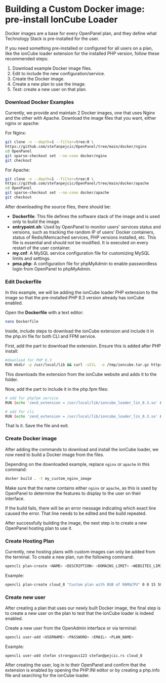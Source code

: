 # Building a Custom Docker image: pre-install IonCube Loader

Docker images are a base for every OpenPanel plan, and they define what Technology Stack is pre-installed for the user.

If you need something pre-installed or configured for all users on a plan, like the ionCube loader extension for the installed PHP version, follow these recommended steps:

1. Download example Docker image files.
2. Edit to include the new configuration/service.
3. Create the Docker image.
4. Create a new plan to use the image.
5. Test: create a new user on that plan.

### Download Docker Examples

Currently, we provide and maintain 2 Docker images, one that uses Nginx and the other with Apache. Download the image files that you want, either nginx or apache:

For Nginx:
```bash
git clone -n --depth=1 --filter=tree:0 \
https://github.com/stefanpejcic/OpenPanel/tree/main/docker/nginx
cd OpenPanel
git sparse-checkout set --no-cone docker/nginx
git checkout
```

For Apache:
```bash
git clone -n --depth=1 --filter=tree:0 \
https://github.com/stefanpejcic/OpenPanel/tree/main/docker/apache
cd OpenPanel
git sparse-checkout set --no-cone docker/apache
git checkout
```


After downloading the source files, there should be:
- **Dockerfile**: This file defines the software stack of the image and is used only to build the image.
- **entrypoint.sh**: Used by OpenPanel to monitor users' services status and versions, such as tracking the random IP of users' Docker containers, status of Redis/Memcached services, PHP versions installed, etc. This file is essential and should not be modified. It is executed on every restart of the user container.
- **my.cnf**: A MySQL service configuration file for customizing MySQL limits and settings.
- **pma.php**: A configuration file for phpMyAdmin to enable passwordless login from OpenPanel to phpMyAdmin.

### Edit Dockerfile

In this example, we will be adding the ionCube loader PHP extension to the image so that the pre-installed PHP 8.3 version already has ionCube enabled.

Open the **Dockerfile** with a text editor:

```bash
nano Dockerfile
```

Inside, include steps to download the ionCube extension and include it in the php.ini file for both CLI and FPM service.

First, add the part to download the extension. Ensure this is added after PHP install: 
```bash
#download for PHP 8.3
RUN mkdir -p /usr/local/lib && curl -sSlL  -o /tmp/ioncube.tar.gz https://downloads.ioncube.com/loader_downloads/ioncube_loaders_lin_x86-64.tar.gz && tar -x --strip-components=1 -C /usr/local/lib -f /tmp/ioncube.tar.gz ioncube/ioncube_loader_lin_8.3.so
```

This downloads the extension from the ionCube website and adds it to the folder.

Now, add the part to include it in the php.fpm files:

```bash
# add for phpfpm service
RUN (echo 'zend_extension = /usr/local/lib/ioncube_loader_lin_8.3.so' && cat /etc/php/8.3/fpm/php.ini) > /etc/php/8.3/fpm/php.ini.new && mv /etc/php/8.3/cli/php.ini.new /etc/php/8.3/fpm/php.ini

# add for cli
RUN (echo 'zend_extension = /usr/local/lib/ioncube_loader_lin_8.3.so' && cat /etc/php/8.3/cli/php.ini) > /etc/php/8.3/cli/php.ini.new && mv /etc/php/8.3/cli/php.ini.new /etc/php/8.3/cli/php.ini
```


That Is it. Save the file and exit.

### Create Docker image

After adding the commands to download and install the ionCube loader, we now need to build a Docker image from the files.

Depending on the downloaded example, replace `nginx` or `apache` in this command:

```bash
docker build . -t my_custom_nginx_image
```

Make sure that the name contains either `nginx` or `apache`, as this is used by OpenPanel to determine the features to display to the user on their interface.

If the build fails, there will be an error message indicating which exact line caused the error. That line needs to be edited and the build repeated.

After successfully building the image, the next step is to create a new OpenPanel hosting plan to use it.

### Create Hosting Plan

Currently, new hosting plans with custom images can only be added from the terminal.
To create a new plan, run the following command:

```bash
opencli plan-create <NAME> <DESCRIPTION> <DOMAINS_LIMIT> <WEBSITES_LIMIT> <DISK_LIMIT> <INODES_LIMITS> <DATABASES_LIMIT> <CPU_LIMIT> <RAM_LIMIT> <DOCKER_IMAGE> <PORT_SPEED_LIMIT>
```

Example:

```bash
opencli plan-create cloud_8 "Custom plan with 8GB of RAM&CPU" 0 0 15 500000 0 8 8 my_custom_nxinx_image 200
```

### Create new user
After creating a plan that uses our newly built Docker image, the final step is to create a new user on the plan to test that the ionCube loader is indeed enabled.

Create a new user from the OpenAdmin interface or via terminal:
```bash
opencli user-add <USERNAME> <PASSWORD> <EMAIL> <PLAN_NAME>
```

Example:
```
opencli user-add stefan strongpass123 stefan@pejcic.rs cloud_8
```

After creating the user, log in to their OpenPanel and confirm that the extension is enabled by opening the PHP.INI editor or by creating a php.info file and searching for the ionCube loader.

